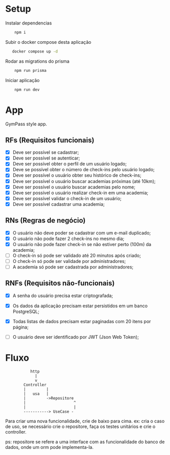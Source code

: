 # Setup

Instalar dependencias
``` sh
    npm i
```
Subir o docker compose desta aplicação
``` sh
   docker compose up -d 
```

Rodar as migrations do prisma
``` sh
    npm run prisma
```

Iniciar aplicação
``` sh
    npm run dev
```

# App

GymPass style app.

## RFs (Requisitos funcionais)

- [x] Deve ser possível se cadastrar;
- [x] Deve ser possível se autenticar;
- [x] Deve ser possível obter o perfil de um usuário logado;
- [x] Deve se possível obter o número de check-ins pelo usuário logado;
- [x] Deve ser possível o usuário obter seu histórico de check-ins;
- [x] Deve ser possível o usuário buscar academias próximas (até 10km);
- [x] Deve ser possível o usuário buscar academias pelo nome;
- [x] Deve ser possível o usuário realizar check-in em uma academia;
- [x] Deve ser possível validar o check-in de um usuário;
- [x] Deve ser possível cadastrar uma academia;

## RNs (Regras de negócio)

- [x] O usuário não deve poder se cadastrar com um e-mail duplicado;
- [x] O usuário não pode fazer 2 check-ins no mesmo dia;
- [x] O usuário não pode fazer check-in se não estiver perto (100m) da academia;
- [ ] O check-in só pode ser validado até 20 minutos após criado;
- [ ] O check-in só pode ser validade por administradores;
- [ ] A academia só pode ser cadastrada por administradores;

## RNFs (Requisitos não-funcionais)

- [x] A senha do usuário precisa estar criptografada;
- [x] Os dados da aplicação precisam estar persistidos em um banco PostgreSQL;
- [x] Todas listas de dados precisam estar paginadas com 20 itens por página;
- [ ] O usuário deve ser identificado por JWT (Json Web Token);



# Fluxo
               http
                 |
                 v
            Controller
            |         |
            |   usa   |
            |         ->Repositore          
            |                     ^
            |                     |
            -----------> UseCase -

Para criar uma nova funcionalidade, crie de baixo para cima.
ex: cria o caso de uso, se necessário crie o repositore, faça os testes unitários e crie o controller.

ps: repositore se refere a uma interface com as funcionalidade do banco de dados, onde um orm pode implementa-la.